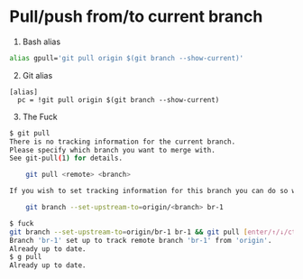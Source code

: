 # Pull/push from/to current branch

1. Bash alias

```bash
alias gpull='git pull origin $(git branch --show-current)'
```

2. Git alias

```gitconfig
[alias]
  pc = !git pull origin $(git branch --show-current)
```

3. The Fuck

```bash
$ git pull
There is no tracking information for the current branch.
Please specify which branch you want to merge with.
See git-pull(1) for details.

    git pull <remote> <branch>

If you wish to set tracking information for this branch you can do so with:

    git branch --set-upstream-to=origin/<branch> br-1

$ fuck
git branch --set-upstream-to=origin/br-1 br-1 && git pull [enter/↑/↓/ctrl+c]
Branch 'br-1' set up to track remote branch 'br-1' from 'origin'.
Already up to date.
$ g pull
Already up to date.
```
